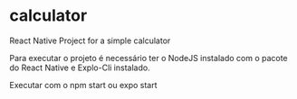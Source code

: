 # calculator
React Native Project for a simple calculator

Para executar o projeto é necessário ter o NodeJS instalado com o pacote do React Native e Explo-Cli instalado.

Executar com o npm start ou expo start
